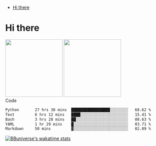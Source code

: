 <!--ts-->
* [Hi there](#hi-there)

<!-- Created by https://github.com/ekalinin/github-markdown-toc -->
<!-- Added by: runner, at: Wed Sep 27 04:19:34 UTC 2023 -->

<!--te-->


# Hi there

<!--
**BBuniverse/BBuniverse** is a ✨ _special_ ✨ repository because its `README.md` (this file) appears on your GitHub profile.

Here are some ideas to get you started:

- 🔭 I’m currently working on ...
- 🌱 I’m currently learning ...
- 👯 I’m looking to collaborate on ...
- 🤔 I’m looking for help with ...
- 💬 Ask me about ...
- 📫 How to reach me: ...
- 😄 Pronouns: ...
- ⚡ Fun fact: ...
-->


<div display="flex">
  <img src="https://github-readme-stats.vercel.app/api?username=BBuniverse&show_icons=true&count_private=true&theme=radical&hide_border=true" height="180"/>
  <img src="https://github-readme-stats.vercel.app/api/top-langs/?username=BBuniverse&layout=compact&theme=radical&hide_border=true" height="180"/>
</div
     

## Code
<!--START_SECTION:waka-->

```txt
Python       27 hrs 38 mins  █████████████████░░░░░░░░   68.62 %
Text         6 hrs 12 mins   ████░░░░░░░░░░░░░░░░░░░░░   15.41 %
Bash         3 hrs 28 mins   ██░░░░░░░░░░░░░░░░░░░░░░░   08.63 %
YAML         1 hr 29 mins    █░░░░░░░░░░░░░░░░░░░░░░░░   03.71 %
Markdown     50 mins         ▓░░░░░░░░░░░░░░░░░░░░░░░░   02.09 %
```

<!--END_SECTION:waka-->
     
[![BBuniverse's wakatime stats](https://github-readme-stats.vercel.app/api/wakatime?username=BBuniverse)](https://github.com/anuraghazra/github-readme-stats)
